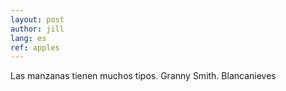 ```yaml
---
layout: post
author: jill
lang: es
ref: apples
---
```


Las manzanas tienen muchos tipos.
Granny Smith.
Blancanieves
